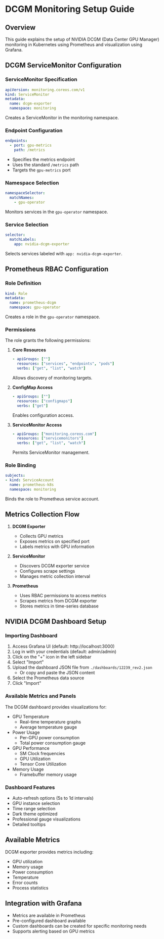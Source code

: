 # DCGM Monitoring Setup Guide

## Overview
This guide explains the setup of NVIDIA DCGM (Data Center GPU Manager) monitoring in Kubernetes using Prometheus and visualization using Grafana.

## DCGM ServiceMonitor Configuration

### ServiceMonitor Specification
```yaml
apiVersion: monitoring.coreos.com/v1
kind: ServiceMonitor
metadata:
  name: dcgm-exporter
  namespace: monitoring
```
Creates a ServiceMonitor in the monitoring namespace.

### Endpoint Configuration
```yaml
endpoints:
  - port: gpu-metrics
    path: /metrics
```
- Specifies the metrics endpoint
- Uses the standard `/metrics` path
- Targets the `gpu-metrics` port

### Namespace Selection
```yaml
namespaceSelector:
  matchNames:
    - gpu-operator
```
Monitors services in the `gpu-operator` namespace.

### Service Selection
```yaml
selector:
  matchLabels:
    app: nvidia-dcgm-exporter
```
Selects services labeled with `app: nvidia-dcgm-exporter`.

## Prometheus RBAC Configuration

### Role Definition
```yaml
kind: Role
metadata:
  name: prometheus-dcgm
  namespace: gpu-operator
```
Creates a role in the `gpu-operator` namespace.

### Permissions
The role grants the following permissions:

1. **Core Resources**
   ```yaml
   - apiGroups: [""]
     resources: ["services", "endpoints", "pods"]
     verbs: ["get", "list", "watch"]
   ```
   Allows discovery of monitoring targets.

2. **ConfigMap Access**
   ```yaml
   - apiGroups: [""]
     resources: ["configmaps"]
     verbs: ["get"]
   ```
   Enables configuration access.

3. **ServiceMonitor Access**
   ```yaml
   - apiGroups: ["monitoring.coreos.com"]
     resources: ["servicemonitors"]
     verbs: ["get", "list", "watch"]
   ```
   Permits ServiceMonitor management.

### Role Binding
```yaml
subjects:
- kind: ServiceAccount
  name: prometheus-k8s
  namespace: monitoring
```
Binds the role to Prometheus service account.

## Metrics Collection Flow

1. **DCGM Exporter**
   - Collects GPU metrics
   - Exposes metrics on specified port
   - Labels metrics with GPU information

2. **ServiceMonitor**
   - Discovers DCGM exporter service
   - Configures scrape settings
   - Manages metric collection interval

3. **Prometheus**
   - Uses RBAC permissions to access metrics
   - Scrapes metrics from DCGM exporter
   - Stores metrics in time-series database

## NVIDIA DCGM Dashboard Setup

### Importing Dashboard
1. Access Grafana UI (default: http://localhost:3000)
2. Log in with your credentials (default: admin/admin)
3. Click on the "+" icon in the left sidebar
4. Select "Import"
5. Upload the dashboard JSON file from `./dashboards/12239_rev2.json`
   - Or copy and paste the JSON content
6. Select the Prometheus data source
7. Click "Import"

### Available Metrics and Panels
The DCGM dashboard provides visualizations for:
- GPU Temperature
  - Real-time temperature graphs
  - Average temperature gauge
- Power Usage
  - Per-GPU power consumption
  - Total power consumption gauge
- GPU Performance
  - SM Clock frequencies
  - GPU Utilization
  - Tensor Core Utilization
- Memory Usage
  - Framebuffer memory usage

### Dashboard Features
- Auto-refresh options (5s to 1d intervals)
- GPU instance selection
- Time range selection
- Dark theme optimized
- Professional gauge visualizations
- Detailed tooltips

## Available Metrics
DCGM exporter provides metrics including:
- GPU utilization
- Memory usage
- Power consumption
- Temperature
- Error counts
- Process statistics

## Integration with Grafana
- Metrics are available in Prometheus
- Pre-configured dashboard available
- Custom dashboards can be created for specific monitoring needs
- Supports alerting based on GPU metrics
